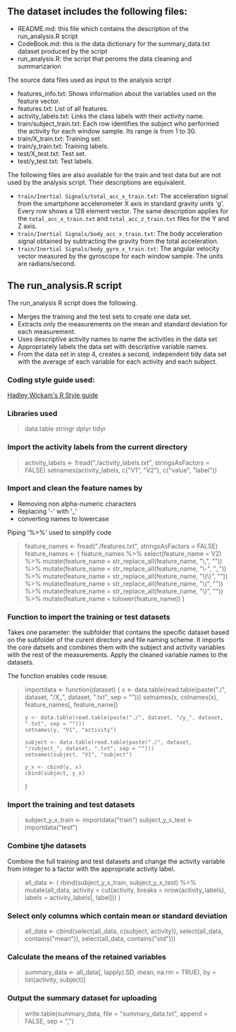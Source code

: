 ## The dataset includes the following files:

- README.md: this file which contains the description of the run_analysis.R script
- CodeBook.md: this is the data dictionary for the summary_data.txt dataset produced by the script
- run_analysis.R: the script that peroms the data cleaning and summarizarion

The source data files used as input to the analysis script
- features_info.txt: Shows information about the variables used on the feature vector.
- features.txt: List of all features.
- activity_labels.txt: Links the class labels with their activity name.
- train/subject_train.txt: Each row identifies the subject who performed the activity for each window sample. Its range is from 1 to 30. 
- train/X_train.txt: Training set.
- train/y_train.txt: Training labels.
- test/X_test.txt: Test set.
- test/y_test.txt: Test labels.

The following files are also available for the train and test data but are not used by the analysis script. Their descriptions are equivalent. 

- `train/Inertial Signals/total_acc_x_train.txt`: The acceleration signal from the smartphone accelerometer X axis in standard gravity units 'g'. Every row shows a 128 element vector. The same description applies for the `total_acc_x_train.txt` and `total_acc_z_train.txt` files for the Y and Z axis. 
- `train/Inertial Signals/body_acc_x_train.txt`: The body acceleration signal obtained by subtracting the gravity from the total acceleration. 
- `train/Inertial Signals/body_gyro_x_train.txt`: The angular velocity vector measured by the gyroscope for each window sample. The units are radians/second. 


## The run_analysis.R script
The run_analysis R script does the following.
- Merges the training and the test sets to create one data set.
- Extracts only the measurements on the mean and standard deviation for each measurement.
- Uses descriptive activity names to name the activities in the data set
- Appropriately labels the data set with descriptive variable names.
- From the data set in step 4, creates a second, independent tidy data set with the average of each variable for each activity and each subject.

### Coding style guide used:
[Hadley Wickam's R Style guide](http://adv-r.had.co.nz/Style.html)

### Libraries used
> data.table
> stringr
> dplyr
> tidyr

### Import the activity labels from the current directory

> activity_labels <- fread("./activity_labels.txt", stringsAsFactors = FALSE)
> setnames(activity_labels, c("V1", "V2"), c("value", "label"))

### Import and clean the feature names by
- Removing non alpha-numeric characters
- Replacing '-' with '_'
- converting names to lowercase

Piping '%>%' used to simplify code

> feature_names <- fread("./features.txt", stringsAsFactors = FALSE)
> feature_names <- (
>    feature_names %>%
>         select(feature_name = V2) %>%
>        mutate(feature_name = str_replace_all(feature_name, "\\,", "")) %>%
>        mutate(feature_name = str_replace_all(feature_name, "\\-", "_")) %>%
>        mutate(feature_name = str_replace_all(feature_name, "\\(\\)", "")) %>%
>        mutate(feature_name = str_replace_all(feature_name, "\\(", "")) %>%
>        mutate(feature_name = str_replace_all(feature_name, "\\)", "")) %>%
>        mutate(feature_name = tolower(feature_name))
>)

### Function to import the training or test datasets 
Takes one parameter: the subfolder that contains the specific dataset based on the subfolder of the curent directory and file naming scheme. It imports the core datsets and combines them with the subject and activity variables with the rest of the measurements. Apply the cleaned variable names to the datasets.

The function enables code resuse.

> importdata <- function(dataset) {
>     x <- data.table(read.table(paste("./", dataset, "/X_", dataset, ".txt", sep = "")))
>     setnames(x, colnames(x), feature_names[, feature_name])
> 
>     y <- data.table(read.table(paste("./", dataset, "/y_", dataset, ".txt", sep = "")))
>     setnames(y, "V1", "activity")
> 
>     subject <- data.table(read.table(paste("./", dataset, "/subject_", dataset, ".txt", sep = "")))
>     setnames(subject, "V1", "subject")
> 
>     y_x <- cbind(y, x)
>     cbind(subject, y_x)
> }

### Import the training and test datasets

> subject_y_x_train <- importdata("train")
> subject_y_x_test <- importdata("test")

### Combine tjhe datasets 
Combine the full training and test datasets and change the activity variable from integer to a factor with the appropriate activity label.

> all_data <-  (
>     rbind(subject_y_x_train, subject_y_x_test) %>%
>         mutate(all_data, activity = cut(activity, breaks = nrow(activity_labels), labels = activity_labels[, label]))
> )

### Select only columns which contain mean or standard deviation

> all_data <- cbind(select(all_data, c(subject, activity)), select(all_data, contains("mean")), select(all_data, contains("std")))

### Calculate the means of the retained variables

> summary_data <- all_data[, lapply(.SD, mean, na.rm = TRUE), by = list(activity, subject)]

### Output the summary dataset for uploading

> write.table(summary_data, file = "summary_data.txt", append = FALSE, sep = ",")
